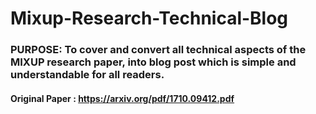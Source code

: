 # Mixup-Research-Technical-Blog
### PURPOSE: To cover and convert all technical aspects of the MIXUP research paper, into blog post which is simple and understandable for all readers.
#### Original Paper : https://arxiv.org/pdf/1710.09412.pdf

